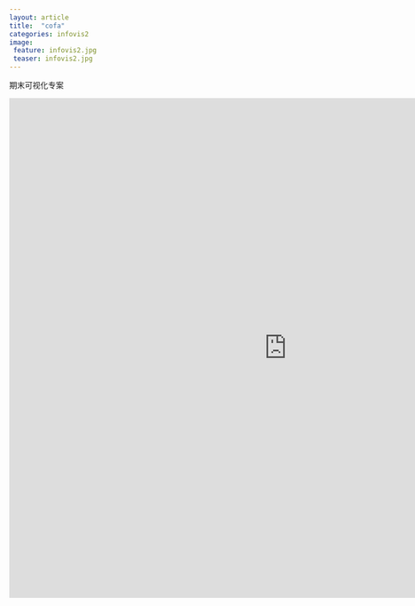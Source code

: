 ```yaml
---
layout: article
title:  "cofa"
categories: infovis2
image: 
 feature: infovis2.jpg
 teaser: infovis2.jpg
---
```


 期末可视化专案

<center><iframe src="https://public.tableau.com/shared/YC4HSWX7Q?:display_count=yes&publish=yes/Dashboard1?:showVizHome=no&:embed=truehttps://public.tableau.com/shared/DJPSG6CX9?:display_count=yes" width="1000px" height="900px" frameborder="0"></iframe></center>